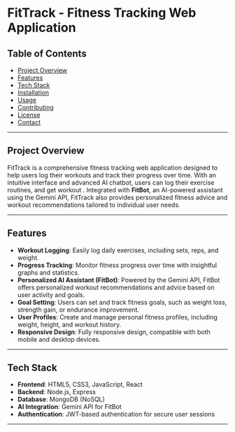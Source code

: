 # FitTrack - Fitness Tracking Web Application

## Table of Contents

- [Project Overview](#project-overview)
- [Features](#features)
- [Tech Stack](#tech-stack)
- [Installation](#installation)
- [Usage](#usage)
- [Contributing](#contributing)
- [License](#license)
- [Contact](#contact)

---

## Project Overview

FitTrack is a comprehensive fitness tracking web application designed to help users log their workouts and track their progress over time. With an intuitive interface and advanced AI chatbot, users can log their exercise routines, and get workout . Integrated with **FitBot**, an AI-powered assistant using the Gemini API, FitTrack also provides personalized fitness advice and workout recommendations tailored to individual user needs.

---

## Features

- **Workout Logging**: Easily log daily exercises, including sets, reps, and weight.
- **Progress Tracking**: Monitor fitness progress over time with insightful graphs and statistics.
- **Personalized AI Assistant (FitBot)**: Powered by the Gemini API, FitBot offers personalized workout recommendations and advice based on user activity and goals.
- **Goal Setting**: Users can set and track fitness goals, such as weight loss, strength gain, or endurance improvement.
- **User Profiles**: Create and manage personal fitness profiles, including weight, height, and workout history.
- **Responsive Design**: Fully responsive design, compatible with both mobile and desktop devices.

---

## Tech Stack

- **Frontend**: HTML5, CSS3, JavaScript, React
- **Backend**: Node.js, Express
- **Database**: MongoDB (NoSQL) 
- **AI Integration**: Gemini API for FitBot
- **Authentication**: JWT-based authentication for secure user sessions

---


